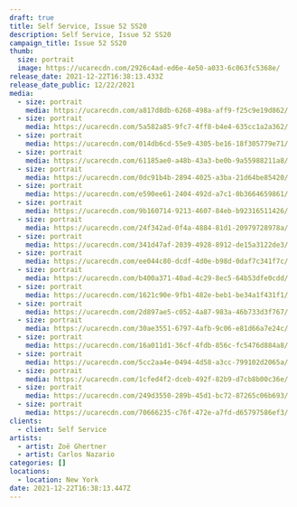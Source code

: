 ```yaml
---
draft: true
title: Self Service, Issue 52 SS20
description: Self Service, Issue 52 SS20
campaign_title: Issue 52 SS20
thumb:
  size: portrait
  image: https://ucarecdn.com/2926c4ad-ed6e-4e50-a033-6c063fc5368e/
release_date: 2021-12-22T16:38:13.433Z
release_date_public: 12/22/2021
media:
  - size: portrait
    media: https://ucarecdn.com/a817d8db-6268-498a-aff9-f25c9e19d862/
  - size: portrait
    media: https://ucarecdn.com/5a582a85-9fc7-4ff8-b4e4-635cc1a2a362/
  - size: portrait
    media: https://ucarecdn.com/014db6cd-55e9-4305-be16-18f305779e71/
  - size: portrait
    media: https://ucarecdn.com/61185ae0-a48b-43a3-be0b-9a55988211a8/
  - size: portrait
    media: https://ucarecdn.com/0dc91b4b-2894-4025-a3ba-21d64be85420/
  - size: portrait
    media: https://ucarecdn.com/e590ee61-2404-492d-a7c1-0b3664659861/
  - size: portrait
    media: https://ucarecdn.com/9b160714-9213-4607-84eb-b92316511426/
  - size: portrait
    media: https://ucarecdn.com/24f342ad-0f4a-4884-81d1-20979728978a/
  - size: portrait
    media: https://ucarecdn.com/341d47af-2039-4928-8912-de15a3122de3/
  - size: portrait
    media: https://ucarecdn.com/ee044c80-dcdf-4d0e-b98d-0daf7c341f7c/
  - size: portrait
    media: https://ucarecdn.com/b400a371-40ad-4c29-8ec5-64b53dfe0cdd/
  - size: portrait
    media: https://ucarecdn.com/1621c90e-9fb1-482e-beb1-be34a1f431f1/
  - size: portrait
    media: https://ucarecdn.com/2d897ae5-c052-4a87-983a-46b733d3f767/
  - size: portrait
    media: https://ucarecdn.com/30ae3551-6797-4afb-9c06-e81d66a7e24c/
  - size: portrait
    media: https://ucarecdn.com/16a011d1-36cf-4fdb-856c-fc5476d884a8/
  - size: portrait
    media: https://ucarecdn.com/5cc2aa4e-0494-4d58-a3cc-799102d2065a/
  - size: portrait
    media: https://ucarecdn.com/1cfed4f2-dceb-492f-82b9-d7cb8b00c36e/
  - size: portrait
    media: https://ucarecdn.com/249d3550-289b-45d1-bc72-87265c06b693/
  - size: portrait
    media: https://ucarecdn.com/70666235-c76f-472e-a7fd-d65797586ef3/
clients:
  - client: Self Service
artists:
  - artist: Zoë Ghertner
  - artist: Carlos Nazario
categories: []
locations:
  - location: New York
date: 2021-12-22T16:38:13.447Z
---
```

